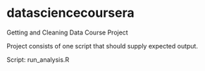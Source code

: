 # datasciencecoursera
Getting and Cleaning Data Course Project

Project consists of one script that should supply expected output.

Script: run_analysis.R